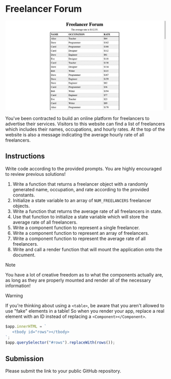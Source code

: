 # Freelancer Forum

![Example website with a table of freelancers and a calculated average hourly rate](example.png)

You've been contracted to build an online platform for freelancers to advertise their services. Visitors to this website can find a list of freelancers which includes their names, occupations, and hourly rates. At the top of the website is also a message indicating the average hourly rate of all freelancers.

## Instructions

Write code according to the provided prompts. You are highly encouraged to review previous solutions!

1. Write a function that returns a freelancer object with a randomly generated name, occupation, and rate according to the provided constants.
2. Initialize a state variable to an array of `NUM_FREELANCERS` freelancer objects.
3. Write a function that returns the average rate of all freelancers in state.
4. Use that function to initialize a state variable which will store the average rate of all freelancers.
5. Write a component function to represent a single freelancer.
6. Write a component function to represent an array of freelancers.
7. Write a component function to represent the average rate of all freelancers.
8. Write and call a render function that will mount the application onto the document.

> [!NOTE]
>
> You have a lot of creative freedom as to what the components actually are, as long as they are properly mounted and render all of the necessary information!

> [!WARNING]
>
> If you're thinking about using a `<table>`, be aware that
> you aren't allowed to use "fake" elements in a table!
> So when you render your app, replace a real element with an ID instead of
> replacing a `<Component></Component>`.
>
> ```js
> $app.innerHTML = `
>    <tbody id="rows"></tbody>
> `;
> $app.querySelector("#rows").replaceWith(rows());
> ```

## Submission

Please submit the link to your public GitHub repository.
